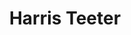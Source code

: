 ---
title: "Harris Teeter"
url: /greensboro/harris-teeter-francis-king-street/
shop: supermarket
---